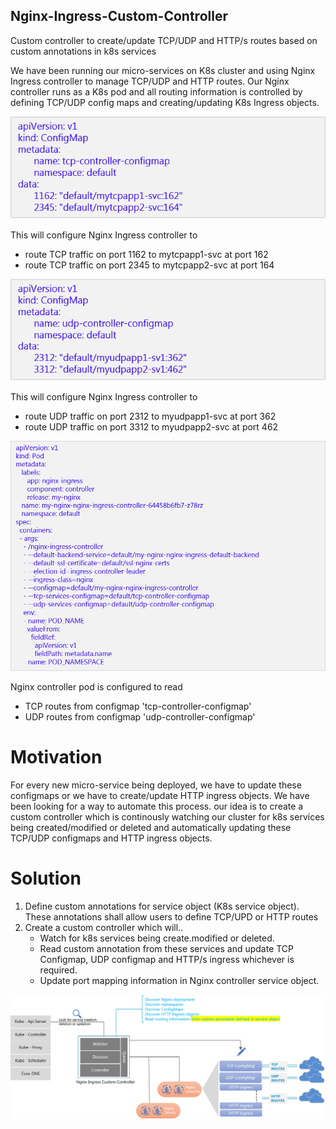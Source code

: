 ## Nginx-Ingress-Custom-Controller
Custom controller to create/update TCP/UDP and HTTP/s routes based on custom annotations in k8s services

We have been running our micro-services on K8s cluster and using Nginx Ingress controller to manage TCP/UDP and HTTP routes. Our Nginx controller runs as a K8s pod and all routing information is controlled by defining TCP/UDP config maps and creating/updating K8s Ingress objects. 


![TCP Configmap example](/pictures/Picture1.png)

This will configure Nginx Ingress controller to 
* route TCP traffic on port 1162 to mytcpapp1-svc at port 162
* route TCP traffic on port 2345 to mytcpapp2-svc at port 164

![UDP Configmap example](/pictures/Picture2.png)

This will configure Nginx Ingress controller to 
* route UDP traffic on port 2312 to myudpapp1-svc at port 362
* route UDP traffic on port 3312 to myudpapp2-svc at port 462

![Nginx controller configuration](/pictures/Picture3.png)

Nginx controller pod is configured to read 
* TCP routes from configmap 'tcp-controller-configmap'
* UDP routes from configmap 'udp-controller-configmap'


# Motivation
For every new micro-service being deployed, we have to update these configmaps or we have to create/update HTTP ingress objects. We have been looking for a way to automate this process. 
our idea is to create a custom controller which is continously watching our cluster for k8s services being created/modified or deleted and automatically updating these TCP/UDP configmaps and HTTP ingress objects.

# Solution
1. Define custom annotations for service object (K8s service object). These annotations shall allow users to define TCP/UPD or HTTP routes
2. Create a custom controller which will..
   - Watch for k8s services being create.modified or deleted.
   - Read custom annotation from these services and update TCP Configmap, UDP configmap and HTTP/s ingress whichever is required.
   - Update port mapping information in Nginx controller service object.
   
![Custom controller](/pictures/Picture4.png)   
   
